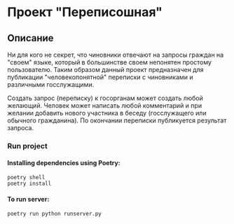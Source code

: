 # Проект "Переписошная"

## Описание

Ни для кого не секрет, что чиновники отвечают на запросы граждан на "своем" языке, который в большинстве своем
непонятен простому пользователю. Таким образом данный проект предназначен для публикации "человекопонятной" 
переписки с чиновниками и различными госслужащими. 

Создать запрос (переписку) к госорганам может создать любой желающий. Человек может написать любой комментарий и 
при желании добавить нового участника в беседу (госслужащего или обычного гражданина). По окончании переписки
публикуется результат запроса.


### Run project
#### Installing dependencies using Poetry:
    
    poetry shell
    poetry install

#### To run server:
    
    poetry run python runserver.py
